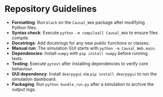 # Repository Guidelines

- **Formatting**: Run `black` on the `Causal_Web` package after modifying Python files.
- **Syntax check**: Execute `python -m compileall Causal_Web` to ensure files compile.
- **Docstrings**: Add docstrings for any new public functions or classes.
- **Manual run**: The simulation GUI starts with `python -m Causal_Web.main`.
- **Dependencies**: Install `numpy` with `pip install numpy` before running tests.
- **Testing**: Execute `pytest` after installing dependencies to verify core behaviour.
- **GUI dependency**: Install `dearpygui` via `pip install dearpygui` to run the simulation dashboard.
- **Packaging**: Run `python bundle_run.py` after a simulation to archive the output logs.

